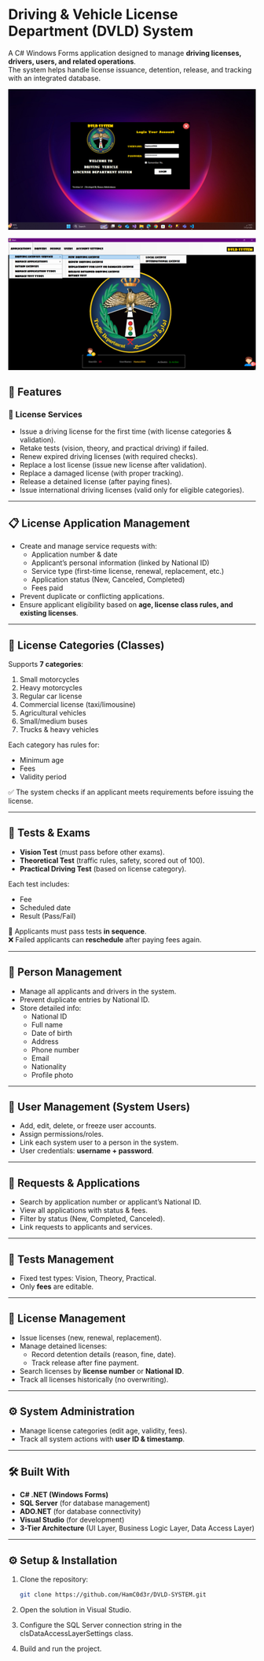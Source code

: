 # Driving & Vehicle License Department (DVLD) System

A C# Windows Forms application designed to manage **driving licenses, drivers, users, and related operations**.  
The system helps handle license issuance, detention, release, and tracking with an integrated database.  


     
![Login Interface](DVLD/Resources/login-interface.png)

![Dashboard Interface](DVLD/Resources/dashboard-interface.png)

## 🚀 Features  

### 🔑 License Services
- Issue a driving license for the first time (with license categories & validation).  
- Retake tests (vision, theory, and practical driving) if failed.  
- Renew expired driving licenses (with required checks).  
- Replace a lost license (issue new license after validation).  
- Replace a damaged license (with proper tracking).  
- Release a detained license (after paying fines).  
- Issue international driving licenses (valid only for eligible categories).  

---

## 📋 License Application Management
- Create and manage service requests with:  
  - Application number & date  
  - Applicant’s personal information (linked by National ID)  
  - Service type (first-time license, renewal, replacement, etc.)  
  - Application status (New, Canceled, Completed)  
  - Fees paid  
- Prevent duplicate or conflicting applications.  
- Ensure applicant eligibility based on **age, license class rules, and existing licenses**.  

---

## 🚗 License Categories (Classes)
Supports **7 categories**:  
1. Small motorcycles  
2. Heavy motorcycles  
3. Regular car license  
4. Commercial license (taxi/limousine)  
5. Agricultural vehicles  
6. Small/medium buses  
7. Trucks & heavy vehicles  

Each category has rules for:  
- Minimum age  
- Fees  
- Validity period  

✅ The system checks if an applicant meets requirements before issuing the license.  

---

## 🧾 Tests & Exams
- **Vision Test** (must pass before other exams).  
- **Theoretical Test** (traffic rules, safety, scored out of 100).  
- **Practical Driving Test** (based on license category).  

Each test includes:  
- Fee  
- Scheduled date  
- Result (Pass/Fail)  

📌 Applicants must pass tests **in sequence**.  
❌ Failed applicants can **reschedule** after paying fees again.  

---

## 👤 Person Management
- Manage all applicants and drivers in the system.  
- Prevent duplicate entries by National ID.  
- Store detailed info:  
  - National ID  
  - Full name  
  - Date of birth  
  - Address  
  - Phone number  
  - Email  
  - Nationality  
  - Profile photo  

---

## 👥 User Management (System Users)
- Add, edit, delete, or freeze user accounts.  
- Assign permissions/roles.  
- Link each system user to a person in the system.  
- User credentials: **username + password**.  

---

## 📑 Requests & Applications
- Search by application number or applicant’s National ID.  
- View all applications with status & fees.  
- Filter by status (New, Completed, Canceled).  
- Link requests to applicants and services.  

---

## 🧾 Tests Management
- Fixed test types: Vision, Theory, Practical.  
- Only **fees** are editable.  

---

## 🪪 License Management
- Issue licenses (new, renewal, replacement).  
- Manage detained licenses:  
  - Record detention details (reason, fine, date).  
  - Track release after fine payment.  
- Search licenses by **license number** or **National ID**.  
- Track all licenses historically (no overwriting).  

---

## ⚙️ System Administration
- Manage license categories (edit age, validity, fees).  
- Track all system actions with **user ID & timestamp**.  

---

## 🛠️ Built With
- **C# .NET (Windows Forms)**  
- **SQL Server** (for database management)  
- **ADO.NET** (for database connectivity)  
- **Visual Studio** (for development)  
- **3-Tier Architecture** (UI Layer, Business Logic Layer, Data Access Layer)  

---


## ⚙️ Setup & Installation
1. Clone the repository:
   ```bash
   git clone https://github.com/HamC0d3r/DVLD-SYSTEM.git

2. Open the solution in Visual Studio.

3. Configure the SQL Server connection string in the clsDataAccessLayerSettings class.

4. Build and run the project.
